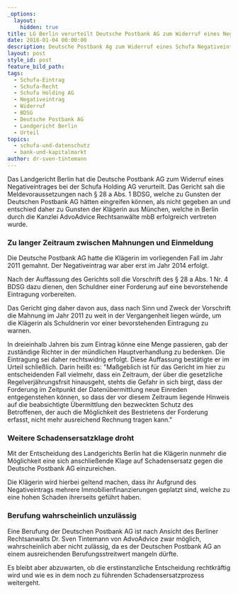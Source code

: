 ```yaml
---
_options:
  layout:
    hidden: true
title: LG Berlin verurteilt Deutsche Postbank AG zum Widerruf eines Negativeintrages
date: 2018-01-04 00:00:00
description: Deutsche Postbank Ag zum Widerruf eines Schufa Negativeintrags verurteilt
layout: post
style_id: post
feature_bild_path:
tags:
  - Schufa-Eintrag
  - Schufa-Recht
  - Schufa Holding AG
  - Negativeintrag
  - Widerruf
  - BDSG
  - Deutsche Postbank AG
  - Landgericht Berlin
  - Urteil
topics:
  - schufa-und-datenschutz
  - bank-und-kapitalmarkt
author: dr-sven-tintemann
---
```



Das Landgericht Berlin hat die Deutsche Postbank AG zum Widerruf eines Negativeintrages bei der Schufa Holding AG verurteilt. Das Gericht sah die Meldevoraussetzungen nach § 28 a Abs. 1 BDSG, welche zu Gunsten der Deutschen Postbank AG hätten eingreifen können, als nicht gegeben an und entschied daher zu Gunsten der Klägerin aus München, welche in Berlin durch die Kanzlei AdvoAdvice Rechtsanwälte mbB erfolgreich vertreten wurde.

### Zu langer Zeitraum zwischen Mahnungen und Einmeldung

Die Deutsche Postbank AG hatte die Klägerin im vorliegenden Fall im Jahr 2011 gemahnt. Der Negativeintrag war aber erst im Jahr 2014 erfolgt.

Nach der Auffassung des Gerichts soll die Vorschrift des § 28 a Abs. 1 Nr. 4 BDSG dazu dienen, den Schuldner einer Forderung auf eine bevorstehende Eintragung vorbereiten.

Das Gericht ging daher davon aus, dass nach Sinn und Zweck der Vorschrift die Mahnung im Jahr 2011 zu weit in der Vergangenheit liegen würde, um die Klägerin als Schuldnerin vor einer bevorstehenden Eintragung zu warnen.

In dreieinhalb Jahren bis zum Eintrag könne eine Menge passieren, gab der zuständige Richter in der mündlichen Hauptverhandlung zu bedenken. Die Eintragung sei daher rechtswidrig erfolgt. Diese Auffassung bestätigte er im Urteil schließlich. Darin heißt es: "Maßgeblich ist für das Gericht im hier zu entscheidenden Fall vielmehr, dass ein Zeitraum, der über die gesetzliche Regelverjährungsfrsit hinausgeht, stehts die Gefahr in sich birgt, dass der Forderung im Zeitpunkt der Datenübermittlung neue Einreden entgegenstehen können, so dass der vor diesem Zeitraum liegende Hinweis auf die beabsichtigte Übermittlung den bezweckten Schutz des Betroffenen, der auch die Möglichkeit des Bestrietens der Forderung erfasst, nicht mehr ausreichend Rechnung tragen kann."

### Weitere Schadensersatzklage droht

Mit der Entscheidung des Landgerichts Berlin hat die Klägerin nunmehr die Möglichkeit eine sich anschließende Klage auf Schadensersatz gegen die Deutsche Postbank AG einzureichen.

Die Klägerin wird hierbei geltend machen, dass ihr Aufgrund des Negativeintrags mehrere Immobilienfinanzierungen geplatzt sind, welche zu eine hohen Schaden ihrerseits geführt haben.

### Berufung wahrscheinlich unzulässig

Eine Berufung der Deutschen Postbank AG ist nach Ansicht des Berliner Rechtsanwalts Dr. Sven Tintemann von AdvoAdvice zwar möglich, wahrscheinlich aber nicht zulässig, da es der Deutschen Postbank AG an einem ausreichenden Berufungsstreitwert mangeln dürfte.

Es bleibt aber abzuwarten, ob die erstinstanzliche Entscheidung rechtkräftig wird und wie es in dem noch zu führenden Schadensersatzprozess weitergeht.